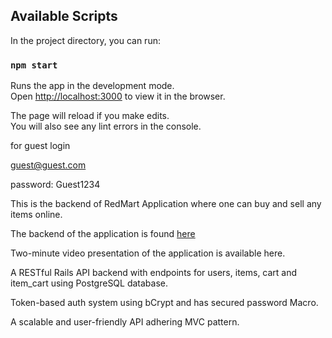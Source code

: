 

## Available Scripts

In the project directory, you can run:

### `npm start`

Runs the app in the development mode.<br>
Open [http://localhost:3000](http://localhost:3000) to view it in the browser.

The page will reload if you make edits.<br>
You will also see any lint errors in the console.

for guest login

guest@guest.com

password: Guest1234


This is the backend of RedMart Application where one can buy and sell any items online.

The backend of the application is found [here](https://github.com/natdanlia/redmart-back-end "RedMart backend")

Two-minute video presentation of the application is available here.

A RESTful Rails API backend with endpoints for users, items, cart and item_cart using PostgreSQL database.

Token-based auth system using bCrypt and has secured password Macro.

A scalable and user-friendly API adhering MVC pattern.
